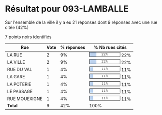 # Résultat pour 093-LAMBALLE

Sur l'ensemble de la ville il y a eu 21 réponses dont 9 réponses avec une rue citée (42%)

7 points noirs identifiés

| Rue | Vote | % réponses | % Nb rues cités|
|-----|------|------------|----------------|
| LA RUE | 2 | 9% | <img src="../../img/bar_22.gif" />&nbsp;22%|
| LA VILLE | 2 | 9% | <img src="../../img/bar_22.gif" />&nbsp;22%|
| RUE DU VAL | 1 | 4% | <img src="../../img/bar_11.gif" />&nbsp;11%|
| LA GARE | 1 | 4% | <img src="../../img/bar_11.gif" />&nbsp;11%|
| LA POTERIE | 1 | 4% | <img src="../../img/bar_11.gif" />&nbsp;11%|
| LE PASSAGE | 1 | 4% | <img src="../../img/bar_11.gif" />&nbsp;11%|
| RUE MOUEXIGNE | 1 | 4% | <img src="../../img/bar_11.gif" />&nbsp;11%|
| **Total** | 9 | 42% | 100%|
